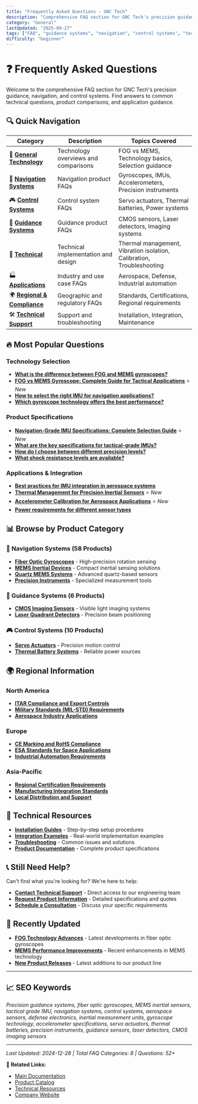 ```yaml
---
title: "Frequently Asked Questions - GNC Tech"
description: "Comprehensive FAQ section for GNC Tech's precision guidance, navigation, and control systems. Find technical answers, product comparisons, and application guidance."
category: "General"
lastUpdated: "2025-09-27"
tags: ["FAQ", "guidance systems", "navigation", "control systems", "technical support"]
difficulty: "beginner"
---
```


# ❓ Frequently Asked Questions

Welcome to the comprehensive FAQ section for GNC Tech's precision guidance, navigation, and control systems. Find answers to common technical questions, product comparisons, and application guidance.

## 🔍 Quick Navigation

| Category | Description | Topics Covered |
|----------|-------------|----------------|
| 🎯 **[General Technology](general/README.md)** | Technology overviews and comparisons | FOG vs MEMS, Technology basics, Selection guidance |
| 🧭 **[Navigation Systems](navigation/README.md)** | Navigation product FAQs | Gyroscopes, IMUs, Accelerometers, Precision instruments |
| 🎮 **[Control Systems](control/README.md)** | Control system FAQs | Servo actuators, Thermal batteries, Power systems |
| 🎯 **[Guidance Systems](guidance/README.md)** | Guidance product FAQs | CMOS sensors, Laser detectors, Imaging systems |
| 🔧 **[Technical](technical/README.md)** | Technical implementation and design | Thermal management, Vibration isolation, Calibration, Troubleshooting |
| 🏭 **[Applications](applications/README.md)** | Industry and use case FAQs | Aerospace, Defense, Industrial automation |
| 🌍 **[Regional & Compliance](regional/README.md)** | Geographic and regulatory FAQs | Standards, Certifications, Regional requirements |
| 🛠️ **[Technical Support](support/README.md)** | Support and troubleshooting | Installation, Integration, Maintenance |

## 🔥 Most Popular Questions

### Technology Selection
- **[What is the difference between FOG and MEMS gyroscopes?](general/fog-vs-mems-comparison.md)**
- **[FOG vs MEMS Gyroscope: Complete Guide for Tactical Applications](general/fog-vs-mems-tactical-applications.md)** ⭐ *New*
- **[How to select the right IMU for navigation applications?](navigation/imu-selection-guide.md)**
- **[Which gyroscope technology offers the best performance?](general/gyroscope-technology-comparison.md)**

### Product Specifications
- **[Navigation-Grade IMU Specifications: Complete Selection Guide](navigation/navigation-grade-imu-specifications.md)** ⭐ *New*
- **[What are the key specifications for tactical-grade IMUs?](navigation/tactical-grade-imu-specs.md)**
- **[How do I choose between different precision levels?](general/precision-levels-explained.md)**
- **[What shock resistance levels are available?](navigation/shock-resistance-guide.md)**

### Applications & Integration
- **[Best practices for IMU integration in aerospace systems](applications/aerospace-integration-guide.md)**
- **[Thermal Management for Precision Inertial Sensors](technical/thermal-management-precision-inertial-sensors.md)** ⭐ *New*
- **[Accelerometer Calibration for Aerospace Applications](technical/accelerometer-calibration-aerospace-applications.md)** ⭐ *New*
- **[Power requirements for different sensor types](support/power-requirements.md)**

## 📊 Browse by Product Category

### 🧭 Navigation Systems (58 Products)
- **[Fiber Optic Gyroscopes](navigation/fog-systems.md)** - High-precision rotation sensing
- **[MEMS Inertial Devices](navigation/mems-devices.md)** - Compact inertial sensing solutions
- **[Quartz MEMS Systems](navigation/quartz-mems.md)** - Advanced quartz-based sensors
- **[Precision Instruments](navigation/precision-instruments.md)** - Specialized measurement tools

### 🎯 Guidance Systems (6 Products)
- **[CMOS Imaging Sensors](guidance/cmos-sensors.md)** - Visible light imaging systems
- **[Laser Quadrant Detectors](guidance/laser-detectors.md)** - Precision beam positioning

### 🎮 Control Systems (10 Products)
- **[Servo Actuators](control/servo-actuators.md)** - Precision motion control
- **[Thermal Battery Systems](control/thermal-batteries.md)** - Reliable power sources

## 🌍 Regional Information

### North America
- **[ITAR Compliance and Export Controls](regional/north-america-compliance.md)**
- **[Military Standards (MIL-STD) Requirements](regional/military-standards.md)**
- **[Aerospace Industry Applications](applications/aerospace-north-america.md)**

### Europe
- **[CE Marking and RoHS Compliance](regional/europe-compliance.md)**
- **[ESA Standards for Space Applications](regional/esa-standards.md)**
- **[Industrial Automation Requirements](applications/industrial-europe.md)**

### Asia-Pacific
- **[Regional Certification Requirements](regional/asia-pacific-compliance.md)**
- **[Manufacturing Integration Standards](applications/manufacturing-asia.md)**
- **[Local Distribution and Support](regional/asia-pacific-support.md)**

## 🔧 Technical Resources

- **[Installation Guides](../resources/installation-guides/README.md)** - Step-by-step setup procedures
- **[Integration Examples](../resources/integration-examples/README.md)** - Real-world implementation examples
- **[Troubleshooting](../resources/troubleshooting/README.md)** - Common issues and solutions
- **[Product Documentation](../products/README.md)** - Complete product specifications

## 📞 Still Need Help?

Can't find what you're looking for? We're here to help:

- **[Contact Technical Support](https://www.gnc-tech.com/contact)** - Direct access to our engineering team
- **[Request Product Information](https://www.gnc-tech.com/products)** - Detailed specifications and quotes
- **[Schedule a Consultation](https://www.gnc-tech.com/consultation)** - Discuss your specific requirements

## 🔄 Recently Updated

- **[FOG Technology Advances](general/fog-technology-advances.md)** - Latest developments in fiber optic gyroscopes
- **[MEMS Performance Improvements](navigation/mems-performance-updates.md)** - Recent enhancements in MEMS technology
- **[New Product Releases](general/new-product-releases.md)** - Latest additions to our product line

---

## 📈 SEO Keywords

*Precision guidance systems, fiber optic gyroscopes, MEMS inertial sensors, tactical grade IMU, navigation systems, control systems, aerospace sensors, defense electronics, inertial measurement units, gyroscope technology, accelerometer specifications, servo actuators, thermal batteries, precision instruments, guidance sensors, laser detectors, CMOS imaging sensors*

---

*Last Updated: 2024-12-28 | Total FAQ Categories: 8 | Questions: 52+*

**🔗 Related Links:**
- [Main Documentation](../README.md)
- [Product Catalog](../products/README.md)
- [Technical Resources](../resources/README.md)
- [Company Website](https://www.gnc-tech.com)
